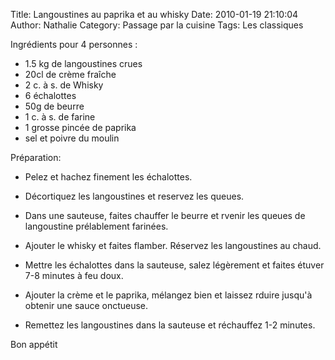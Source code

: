 Title: Langoustines au paprika et au whisky
Date: 2010-01-19 21:10:04
Author: Nathalie
Category: Passage par la cuisine
Tags: Les classiques

Ingrédients pour 4 personnes :

- 1.5 kg de langoustines crues
- 20cl de crème fraîche
- 2 c. à s. de Whisky
- 6 échalottes
- 50g de beurre
- 1 c. à s. de farine
- 1 grosse pincée de paprika
- sel et poivre du moulin

Préparation:

- Pelez et hachez finement les échalottes.

- Décortiquez les langoustines et reservez les queues.

- Dans une sauteuse, faites chauffer le beurre et rvenir les queues de
langoustine prélablement farinées.

- Ajouter le whisky et faites flamber. Réservez les langoustines au
chaud.

- Mettre les échalottes dans la sauteuse, salez légèrement et faites
étuver 7-8 minutes à feu doux.

- Ajouter la crème et le paprika, mélangez bien et laissez rduire jusqu'à
obtenir une sauce onctueuse.

- Remettez les langoustines dans la sauteuse et réchauffez 1-2 minutes.

Bon appétit

